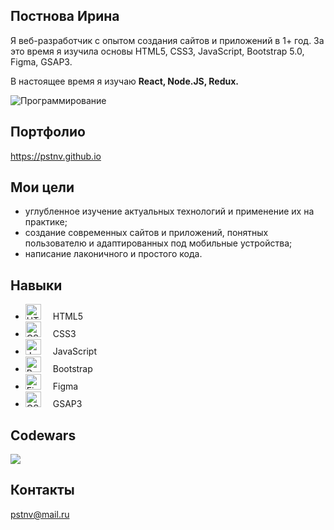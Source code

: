 <section>
  <h1> Постнова Ирина </h1>
  <p>Я веб-разработчик с опытом создания сайтов и приложений в 1+ год. За это время я изучила основы HTML5, CSS3, JavaScript, Bootstrap 5.0, Figma, GSAP3.</p>
  <p>В настоящее время я изучаю <strong> React, Node.JS, Redux. </strong></p>
  <img src="https://cdn.glitch.global/ece60b40-3830-4d48-bb12-fa238aabf422/portfolioscreen.png?v=1674721819365" alt="Программирование">
</section>

<section>
  <div>
    <h2> Портфолио </h2>
    <a href="https://pstnv.github.io"> https://pstnv.github.io </a>
  </div>
  <div>
    <h2> Мои цели </h2>
    <ul>
      <li> углубленное изучение актуальных технологий и применение их на практике; </li>
      <li> создание современных сайтов и приложений, понятных пользователю и адаптированных под мобильные устройства;</li>
      <li> написание лаконичного и простого кода.</li>
    </ul>
  </div>
  <div>
    <h2> Навыки </h2>
    <ul>
      <li><img src="https://cdn.glitch.global/ece60b40-3830-4d48-bb12-fa238aabf422/icon_html.png?v=1661103645712" style="margin-right:15px;height:25px;" alt="HTML5"> HTML5 </li>
      <li><img src="https://cdn.glitch.global/ece60b40-3830-4d48-bb12-fa238aabf422/icon_css.png?v=1661103644661" style="margin-right:15px;height:25px;" alt="CSS3"> CSS3 </li>
      <li><img src="https://cdn.glitch.global/ece60b40-3830-4d48-bb12-fa238aabf422/icon_javascript.png?v=1661103644680" style="margin-right:15px;height:25px;" alt="JavaScript"> JavaScript </li>
      <li><img src="https://cdn.glitch.global/ece60b40-3830-4d48-bb12-fa238aabf422/icon_bootstrap.png?v=1661103645045" style="margin-right:15px;height:25px;" alt="Bootstrap "> Bootstrap </li>
      <li><img src="https://cdn.glitch.global/ece60b40-3830-4d48-bb12-fa238aabf422/icon_figma.png?v=1661103644890" style="margin-right:15px;height:25px;" alt="Figma"> Figma </li>
      <li><img src="https://cdn.glitch.global/ece60b40-3830-4d48-bb12-fa238aabf422/icon_gsap.png?v=1661103645307" style="margin-right:15px;height:25px;" alt="GSAP3"> GSAP3 </li>
    </ul>
  </div>
  <div>
    <h2> Codewars </h2>
    <a href="https://www.codewars.com/users/pstnv"> <img src="https://www.codewars.com/users/pstnv/badges/large"></a>
  </div>  
  <div>
    <h2> Контакты </h2>
    <a href="mailto:pstnv@mail.ru"> pstnv@mail.ru </a>
  </div>
</section>
